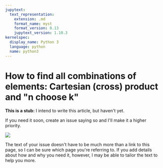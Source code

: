 ```yaml
---
jupytext:
  text_representation:
    extension: .md
    format_name: myst
    format_version: 0.13
    jupytext_version: 1.10.3
kernelspec:
  display_name: Python 3
  language: python
  name: python3
---
```


How to find all combinations of elements: Cartesian (cross) product and "n choose k"
====================================================================================

**This is a stub:** I intend to write this article, but haven't yet.

If you need it soon, create an issue saying so and I'll make it a higher priority.

[![](../image/github-issues-documentation.png)](https://github.com/scikit-hep/awkward-1.0/issues/new?assignees=&labels=docs&template=documentation.md&title=)

The text of your issue doesn't have to be much more than a link to this page, so I can be sure which page you're referring to. If you add details about how and why you need it, however, I may be able to tailor the text to help you more.
